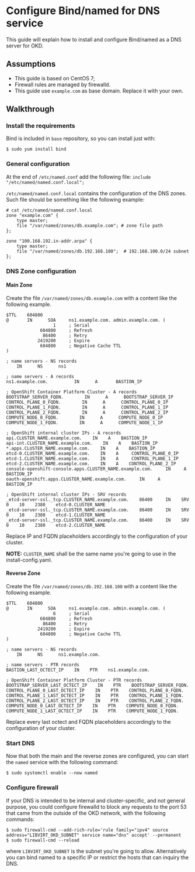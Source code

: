 # Configure Bind/named for DNS service
This guide will explain how to install and configure Bind/named as a DNS server for OKD.

## Assumptions

 - This guide is based on CentOS 7;
 - Firewall rules are managed by firewalld.
 - This guide use `example.com` as base domain. Replace it with your own.

## Walkthrough
### Install the requirements
Bind is included in `base` repository, so you can install just with:
```
$ sudo yum install bind
```
### General configuration
At the end of `/etc/named.conf` add the following file:
`include "/etc/named/named.conf.local";`

`/etc/named/named.conf.local` contains the configuration of the DNS zones.
Such file should be something like the following example:
```
# cat /etc/named/named.conf.local
zone "example.com" {
    type master;
    file "/var/named/zones/db.example.com"; # zone file path
};

zone "100.168.192.in-addr.arpa" {
    type master;
    file "/var/named/zones/db.192.168.100";  # 192.168.100.0/24 subnet
};
```
### DNS Zone configuration
#### Main Zone
Create the file `/var/named/zones/db.example.com` with a content like the following example.
```
$TTL    604800
@       IN      SOA     ns1.example.com. admin.example.com. (
                  1     ; Serial
             604800     ; Refresh
              86400     ; Retry
            2419200     ; Expire
             604800     ; Negative Cache TTL
)

; name servers - NS records
    IN      NS      ns1

; name servers - A records
ns1.example.com.          IN      A       BASTION_IP

; OpenShift Container Platform Cluster - A records
BOOTSTRAP_SERVER_FQDN.        IN      A      BOOTSTRAP_SERVER_IP
CONTROL_PLANE_0_FQDN.        IN      A      CONTROL_PLANE_0_IP
CONTROL_PLANE_1_FQDN.        IN      A      CONTROL_PLANE_1_IP
CONTROL_PLANE_2_FQDN.        IN      A      CONTROL_PLANE_2_IP
COMPUTE_NODE_0_FQDN.        IN      A      COMPUTE_NODE_0_IP
COMPUTE_NODE_1_FQDN.        IN      A      COMPUTE_NODE_1_IP

; OpenShift internal cluster IPs - A records
api.CLUSTER_NAME.example.com.    IN    A    BASTION_IP
api-int.CLUSTER_NAME.example.com.    IN    A    BASTION_IP
*.apps.CLUSTER_NAME.example.com.    IN    A    BASTION_IP
etcd-0.CLUSTER_NAME.example.com.    IN    A     CONTROL_PLANE_0_IP
etcd-1.CLUSTER_NAME.example.com.    IN    A     CONTROL_PLANE_1_IP
etcd-2.CLUSTER_NAME.example.com.    IN    A    CONTROL_PLANE_2_IP
console-openshift-console.apps.CLUSTER_NAME.example.com.     IN     A     BASTION_IP
oauth-openshift.apps.CLUSTER_NAME.example.com.     IN     A     BASTION_IP

; OpenShift internal cluster IPs - SRV records
_etcd-server-ssl._tcp.CLUSTER_NAME.example.com.    86400     IN    SRV     0    10    2380    etcd-0.CLUSTER_NAME
_etcd-server-ssl._tcp.CLUSTER_NAME.example.com.    86400     IN    SRV     0    10    2380    etcd-1.CLUSTER_NAME
_etcd-server-ssl._tcp.CLUSTER_NAME.example.com.    86400     IN    SRV     0    10    2380    etcd-2.CLUSTER_NAME
```
Replace IP and FQDN placeholders accordingly to the configuration of your cluster.

**NOTE:** `CLUSTER_NAME` shall be the same name you're going to use in the install-config.yaml.

#### Reverse Zone
Create the file `/var/named/zones/db.192.168.100` with a content like the following example.
```
$TTL    604800
@       IN      SOA     ns1.example.com. admin.example.com. (
                  6     ; Serial
             604800     ; Refresh
              86400     ; Retry
            2419200     ; Expire
             604800     ; Negative Cache TTL
)

; name servers - NS records
    IN      NS      ns1.example.com.

; name servers - PTR records
BASTION_LAST_OCTECT_IP    IN    PTR    ns1.example.com.

; OpenShift Container Platform Cluster - PTR records
BOOTSTRAP_SERVER_LAST_OCTECT_IP    IN    PTR    BOOTSTRAP_SERVER_FQDN.
CONTROL_PLANE_0_LAST_OCTECT_IP    IN    PTR    CONTROL_PLANE_0_FQDN.
CONTROL_PLANE_1_LAST_OCTECT_IP    IN    PTR    CONTROL_PLANE_1_FQDN.
CONTROL_PLANE_2_LAST_OCTECT_IP    IN    PTR    CONTROL_PLANE_2_FQDN.
COMPUTE_NODE_0_LAST_OCTECT_IP    IN    PTR    COMPUTE_NODE_0_FQDN.
COMPUTE_NODE_1_LAST_OCTECT_IP    IN    PTR    COMPUTE_NODE_1_FQDN.
```
Replace every last octect and FQDN placeholders accordingly to the configuration of your cluster.

### Start DNS
Now that both the main and the reverse zones are configured, you can start the `named` service with the following command:
```
$ sudo systemctl enable --now named
```
### Configure firewall
If your DNS is intended to be internal and cluster-specific, and not general purpose, you could configure firewalld to block any requests to the port 53 that came from the outside of the OKD network, with the following commands:
```
$ sudo firewall-cmd --add-rich-rule='rule family="ipv4" source address="LIBVIRT_OKD_SUBNET" service name="dns" accept' --permanent
$ sudo firewall-cmd --reload
```
where `LIBVIRT_OKD_SUBNET` is the subnet you're going to allow.
Alternatively you can bind named to a specific IP or restrict the hosts that can inquiry the DNS.

